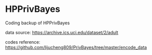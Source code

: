 # HPPrivBayes
Coding backup of HPPrivBayes

data source: https://archive.ics.uci.edu/dataset/2/adult

codes reference: https://github.com/lijucheng809/PrivBayes/tree/master/encode_data
